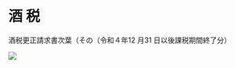 # 酒 税

酒税更正請求書次葉（その（令和４年12 月31 日以後課税期間終了分）

![](https://www.nta.go.jp/tmp/e4f8762b-5f7b-4e67-80bc-8c12e36ae9f1/images/6d32fa39f841bd40d1dee778797c5899e8b566fe7860c7a2f3f230b490d3345e.jpg)